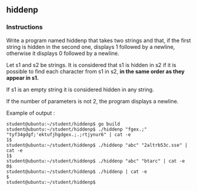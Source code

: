 ## hiddenp

### Instructions

Write a program named hiddenp that takes two strings and that, if the first string is hidden in the second one, displays 1
followed by a newline, otherwise it displays 0 followed by a newline.

Let s1 and s2 be strings. It is considered that s1 is hidden in s2 if it is possible to
find each character from s1 in s2, **in the same order as they appear in s1.**

If s1 is an empty string it is considered hidden in any string.

If the number of parameters is not 2, the program displays a newline.

Example of output :

```console
student@ubuntu:~/student/hiddenp$ go build
student@ubuntu:~/student/hiddenp$ ./hiddenp "fgex.;" "tyf34gdgf;'ektufjhgdgex.;.;rtjynur6" | cat -e
1$
student@ubuntu:~/student/hiddenp$ ./hiddenp "abc" "2altrb53c.sse" | cat -e
1$
student@ubuntu:~/student/hiddenp$ ./hiddenp "abc" "btarc" | cat -e
0$
student@ubuntu:~/student/hiddenp$ ./hiddenp | cat -e
$
student@ubuntu:~/student/hiddenp$
```
